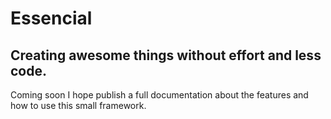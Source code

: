 # Essencial
## Creating awesome things without effort and less code.

Coming soon I hope publish a full documentation about the features and how to use this small framework.